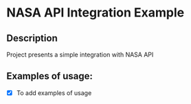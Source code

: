 # NASA API Integration Example

## Description

Project presents a simple integration with NASA API

## Examples of usage:

- [x] To add examples of usage

